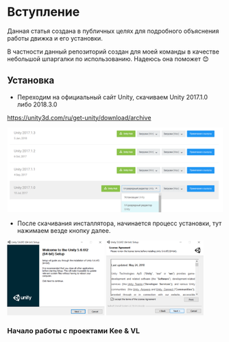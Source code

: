 # Вступление
Данная статья создана в публичных целях для подробного объяснения работы движка и его установки.

В частности данный репозиторий создан для моей команды в качестве небольшой шпаргалки по использованию. Надеюсь она поможет :blush:

## Установка
- Переходим на официальный сайт Unity, скачиваем Unity   2017.1.0 либо 2018.3.0

https://unity3d.com/ru/get-unity/download/archive

<div style="dispaly:flex">
    <img src="https://github.com/Kee-team/unity_setup/blob/master/Git images/Unity archive.png">
</div>


-  После скачивания инсталлятора, начинается процесс установки, тут нажимаем везде кнопку далее.

<div style="dispaly:flex">
    <img src="https://github.com/Kee-team/unity_setup/blob/master/Git images/i1.png" width="45%">
    <img src="https://github.com/Kee-team/unity_setup/blob/master/Git images/i2.png" width="45%">
</div>

### Начало работы с проектами Kee & VL 




